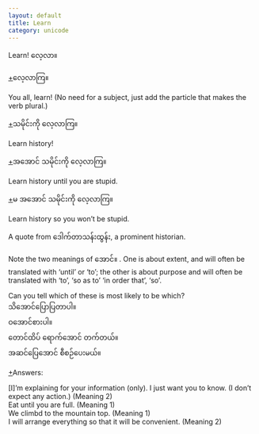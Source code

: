 ```yaml
---
layout: default
title: Learn
category: unicode
---
```


<p>Learn! <span class='mm3'>လေ့လာ။</span></p>

<p class='hide-trigger'><a href="#">+</a><span class='mm3'>လေ့လာကြ။</span></p>
<p class='hide-this'>You all, learn! (No need for a subject, just add the particle that makes the verb plural.)</p>

<p class='hide-trigger'><a href="#">+</a><span class='mm3'>သမိုင်းကို လေ့လာကြ။</span></p>
<p class='hide-this'>Learn history!</p>

<p class='hide-trigger'><a href="#">+</a><span class='mm3'>အအောင် သမိုင်းကို လေ့လာကြ။</span></p>
<p class='hide-this'>Learn history until you are stupid.</p>

<p class='hide-trigger'><a href="#">+</a><span class='mm3'>မ အအောင် သမိုင်းကို လေ့လာကြ။</span></p>
<p class='hide-this'>Learn history so you won’t be stupid.</p>

<p class='hide-this'>A quote from <span class='mm3'>ဒေါက်တာသန်းထွန်း, </span>a prominent historian.</p>
<p>Note the two meanings of <span class='mm3'>အောင်။ </span>. One is about extent, and will often be translated with ‘until’ or ‘to’; the other is about purpose and will often be translated with ‘to’, ‘so as to’ ‘in order that’, ‘so’.</p>

<p>Can you tell which of these is most likely to be which?<br>
<span class='mm3'>သိအောင်ပြောပြတာပါ။</span><br>
<span class='mm3'>ဝအောင်စားပါ။</span><br>
<span class='mm3'>တောင်ထိပ် ရောက်အောင် တက်တယ်။</span><br>
<span class='mm3'>အဆင်ပြေအောင် စီစဉ်ပေးမယ်။</span></p>

<p class="hide-trigger"><a href="#">+</a>Answers:</p>
<p class='hide-this'>[I]’m explaining for your information (only). I just want you to know. (I don’t expect any action.) (Meaning 2)<br>
Eat until you are full. (Meaning 1)<br>
We climbd to the mountain top. (Meaning 1)<br>
I will arrange everything so that it will be convenient. (Meaning 2)</p>
